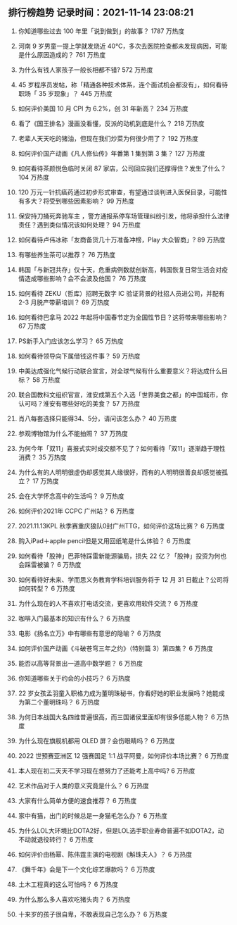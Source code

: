 
## 排行榜趋势 记录时间：2021-11-14 23:08:21
  
  1. 你知道哪些过去 100 年里「说到做到」的故事？ 1787 万热度
    
  2. 河南 9 岁男童一提上学就发烧近 40℃，多次去医院检查都未发现病因，可能是什么原因造成的？ 761 万热度
    
  3. 为什么有钱人家孩子一般长相都不错? 572 万热度
    
  4. 45 岁程序员发帖，称「精通各种技术体系，连个面试机会都没有」，如何看待职场「 35 岁现象」？ 445 万热度
    
  5. 如何评价美国 10 月 CPI 为 6.2%，创 31 年新高？ 234 万热度
    
  6. 看了《国王排名》漫画没看懂，反派的动机到底是什么？ 218 万热度
    
  7. 老辈人天天吃的猪油，但现在我们炒菜为何很少用了？ 192 万热度
    
  8. 如何评价国产动画《凡人修仙传》年番第 1 集到第 3 集？ 127 万热度
    
  9. 如何看待茶颜悦色临时关闭 87 家店，公司回应我们还撑得住？发生了什么？ 104 万热度
    
  10. 120 万元一针抗癌药通过初步形式审查，有望通过谈判进入医保目录，可能性有多大？将受到哪些因素影响？ 99 万热度
    
  11. 保安持刀捅死奔驰车主 ，警方通报系停车场管理纠纷引发，他将承担什么法律责任？遇到类似情况该如何处理？ 94 万热度
    
  12. 如何看待卢伟冰称「友商备货几十万准备冲榜，Play 大众智商」? 89 万热度
    
  13. 有哪些养生茶可以推荐？ 76 万热度
    
  14. 韩国「与新冠共存」仅十天，危重病例数就创新高，韩国恢复日常生活会对疫情造成哪些影响？会不会波及他国？ 76 万热度
    
  15. 如何看待 ZEKU（哲库）招聘无数字 IC 验证背景的社招人员进公司，并配有 2-3 月脱产带薪培训？ 69 万热度
    
  16. 如何看待巴拿马 2022 年起将中国春节定为全国性节日？这将带来哪些影响？ 67 万热度
    
  17. PS新手入门应该怎么学习？ 65 万热度
    
  18. 如何看待领导向下属借钱这件事？ 59 万热度
    
  19. 中美达成强化气候行动联合宣言，对全球气候有什么重要意义？将达成什么目标？ 58 万热度
    
  20. 联合国教科文组织官宣，淮安成第五个入选「世界美食之都」的中国城市，你认可吗？淮安有哪些好吃的美食？ 57 万热度
    
  21. 肖八每套选择只能得34、5分，请问该怎么办？ 40 万热度
    
  22. 参观博物馆为什么不能拍照？ 37 万热度
    
  23. 为何今年「双11」喜报式实时成交额不见了？如何看待「双11」逐渐趋于理性消费？ 35 万热度
    
  24. 为什么有的人明明很虚伪却感觉其人缘很好，而有的人明明很善良却感觉被孤立？ 17 万热度
    
  25. 会在大学怀念高中的生活吗？ 9 万热度
    
  26. 如何评价2021年 CCPC 广州站？ 6 万热度
    
  27. 2021.11.13KPL 秋季赛重庆狼队0封广州TTG，如何评价这场比赛？ 6 万热度
    
  28. 购入iPad＋apple pencil但是又用回纸笔是什么体验？ 6 万热度
    
  29. 如何看待「股神」巴菲特踩雷新能源骗局，损失 22 亿？「股神」投资为何也会踩雷被骗？ 6 万热度
    
  30. 如何看待好未来、学而思义务教育学科培训服务将于 12 月 31 日截止？公司将如何转型？ 6 万热度
    
  31. 为什么现在的人不喜欢打电话交流，更喜欢用软件交流？ 6 万热度
    
  32. 咖啡入门最基本的知识有什么？ 6 万热度
    
  33. 电影《扬名立万》中有哪些有意思的隐喻？ 6 万热度
    
  34. 如何评价国产动画《斗破苍穹三年之约》（特别篇 3）第四集？ 6 万热度
    
  35. 能否以高等背景出一道高中数学题？ 6 万热度
    
  36. 你知道哪些关于约会的小技巧？ 6 万热度
    
  37. 22 岁女孩孟羽童入职格力成为董明珠秘书，你看好她的职业发展吗？她能成为第二个董明珠吗？ 6 万热度
    
  38. 为何日本战国大名四维普遍很高，而三国诸侯里面却有很多低能人物？ 6 万热度
    
  39. 为什么现在旗舰机都用 OLED 屏？会伤眼睛吗？ 6 万热度
    
  40. 2022 世预赛亚洲区 12 强赛国足 1:1 战平阿曼，如何评价本场比赛？ 6 万热度
    
  41. 本人现在初二天天不学习现在想努力了还能考上高中吗? 6 万热度
    
  42. 艺术作品对于人类的意义究竟是什么？ 6 万热度
    
  43. 大家有什么简单方便的速食推荐？ 6 万热度
    
  44. 家中有猫，出门的时候总是一身猫毛怎么办？ 6 万热度
    
  45. 为什么LOL大环境比DOTA2好，但是LOL选手职业寿命普遍不如DOTA2，动不动就退役转行？ 6 万热度
    
  46. 如何评价由杨幂、陈伟霆主演的电视剧《斛珠夫人》？ 6 万热度
    
  47. 《舞千年》会是下一个文化综艺爆款吗？ 6 万热度
    
  48. 土木工程真的这么可怕吗？ 6 万热度
    
  49. 为什么那么多人喜欢吃猪头肉？ 6 万热度
    
  50. 十来岁的孩子很自卑，不敢表现自己怎么办？ 6 万热度
    